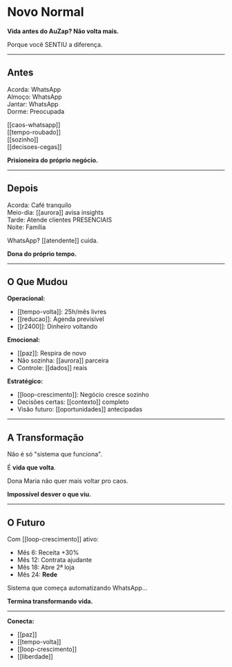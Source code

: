 # Novo Normal

**Vida antes do AuZap? Não volta mais.**

Porque você SENTIU a diferença.

---

## Antes

Acorda: WhatsApp  
Almoço: WhatsApp  
Jantar: WhatsApp  
Dorme: Preocupada

[[caos-whatsapp]]  
[[tempo-roubado]]  
[[sozinho]]  
[[decisoes-cegas]]

**Prisioneira do próprio negócio.**

---

## Depois

Acorda: Café tranquilo  
Meio-dia: [[aurora]] avisa insights  
Tarde: Atende clientes PRESENCIAIS  
Noite: Família

WhatsApp? [[atendente]] cuida.

**Dona do próprio tempo.**

---

## O Que Mudou

**Operacional:**
- [[tempo-volta]]: 25h/mês livres
- [[reducao]]: Agenda previsível
- [[r2400]]: Dinheiro voltando

**Emocional:**
- [[paz]]: Respira de novo
- Não sozinha: [[aurora]] parceira
- Controle: [[dados]] reais

**Estratégico:**
- [[loop-crescimento]]: Negócio cresce sozinho
- Decisões certas: [[contexto]] completo
- Visão futuro: [[oportunidades]] antecipadas

---

## A Transformação

Não é só "sistema que funciona".

É **vida que volta**.

Dona Maria não quer mais voltar pro caos.

**Impossível desver o que viu.**

---

## O Futuro

Com [[loop-crescimento]] ativo:
- Mês 6: Receita +30%
- Mês 12: Contrata ajudante
- Mês 18: Abre 2ª loja
- Mês 24: **Rede**

Sistema que começa automatizando WhatsApp...

**Termina transformando vida.**

---

**Conecta:**
- [[paz]]
- [[tempo-volta]]
- [[loop-crescimento]]
- [[liberdade]]
